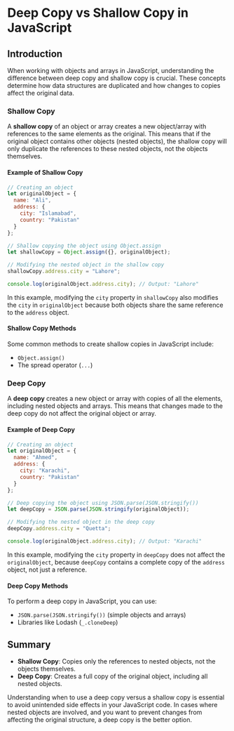 
# Deep Copy vs Shallow Copy in JavaScript

## Introduction

When working with objects and arrays in JavaScript, understanding the difference between deep copy and shallow copy is crucial. These concepts determine how data structures are duplicated and how changes to copies affect the original data.

### Shallow Copy

A **shallow copy** of an object or array creates a new object/array with references to the same elements as the original. This means that if the original object contains other objects (nested objects), the shallow copy will only duplicate the references to these nested objects, not the objects themselves.

#### Example of Shallow Copy

```javascript
// Creating an object
let originalObject = {
  name: "Ali",
  address: {
    city: "Islamabad",
    country: "Pakistan"
  }
};

// Shallow copying the object using Object.assign
let shallowCopy = Object.assign({}, originalObject);

// Modifying the nested object in the shallow copy
shallowCopy.address.city = "Lahore";

console.log(originalObject.address.city); // Output: "Lahore"
```

In this example, modifying the `city` property in `shallowCopy` also modifies the `city` in `originalObject` because both objects share the same reference to the `address` object.

#### Shallow Copy Methods

Some common methods to create shallow copies in JavaScript include:

- `Object.assign()`
- The spread operator (`...`)

### Deep Copy

A **deep copy** creates a new object or array with copies of all the elements, including nested objects and arrays. This means that changes made to the deep copy do not affect the original object or array.

#### Example of Deep Copy

```javascript
// Creating an object
let originalObject = {
  name: "Ahmed",
  address: {
    city: "Karachi",
    country: "Pakistan"
  }
};

// Deep copying the object using JSON.parse(JSON.stringify())
let deepCopy = JSON.parse(JSON.stringify(originalObject));

// Modifying the nested object in the deep copy
deepCopy.address.city = "Quetta";

console.log(originalObject.address.city); // Output: "Karachi"
```

In this example, modifying the `city` property in `deepCopy` does not affect the `originalObject`, because `deepCopy` contains a complete copy of the `address` object, not just a reference.

#### Deep Copy Methods

To perform a deep copy in JavaScript, you can use:

- `JSON.parse(JSON.stringify())` (simple objects and arrays)
- Libraries like Lodash (`_.cloneDeep`)

## Summary

- **Shallow Copy**: Copies only the references to nested objects, not the objects themselves.
- **Deep Copy**: Creates a full copy of the original object, including all nested objects.

Understanding when to use a deep copy versus a shallow copy is essential to avoid unintended side effects in your JavaScript code. In cases where nested objects are involved, and you want to prevent changes from affecting the original structure, a deep copy is the better option.

